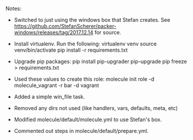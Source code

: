 Notes:
- Switched to just using the windows box that Stefan creates. See https://github.com/StefanScherer/packer-windows/releases/tag/2017.12.14 for source.

- Install virtualenv. Run the following:
    virtualenv venv
    source venv/bin/activate
    pip install -r requirements.txt

- Upgrade pip packages:
    pip install pip-upgrader
    pip-upgrade
    pip freeze > requirements.txt

- Used these values to create this role: molecule init role -d molecule_vagrant -r bar -d vagrant
- Added a simple win_file task.
- Removed any dirs not used (like handlers, vars, defaults, meta, etc)
- Modified molecule/default/molecule.yml to use Stefan's box.
- Commented out steps in molecule/default/prepare.yml.
